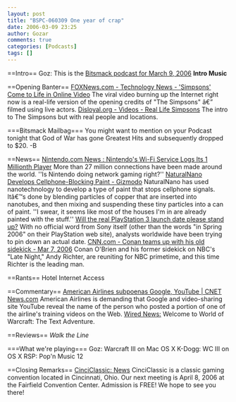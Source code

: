 ```yaml
---
layout: post
title: "BSPC-060309 One year of crap"
date: 2006-03-09 23:25
author: Gozar
comments: true
categories: [Podcasts]
tags: []
---
```

<p>==Intro==
Goz: This is the <a href='http://bitsmack.com/dl/BSPC-060309.mp3'>Bitsmack podcast for March 9, 2006</a>
<b>Intro Music</b>
</p><p>==Opening Banter==
<a href='http://www.foxnews.com/story/0,2933,186938,00.html'>FOXNews.com - Technology News - 'Simpsons' Come to Life in Online Video</a> The viral video burning up the Internet right now is a real-life version of the opening credits of "The Simpsons" â€” filmed using live actors. 
<a href='http://www.disloyal.org/videos/561/reallifesimpsons.html'>Disloyal.org - Videos - Real Life Simpsons</a> The intro to The Simpsons but with real people and locations.
</p><p>===Bitsmack Mailbag===
You might want to mention on your Podcast tonight that God of War has gone Greatest Hits and subsequently dropped to $20.
-B
</p><p>==News==
<a href='http://www.nintendo.com/newsarticle?articleid=YxG76Ik8eMdnAy5t_senoal7cYj8j4sP&page='>Nintendo.com News : Nintendo's Wi-Fi Service Logs Its 1 Millionth Player</a> More than 27 million connections have been made around the world. ''Is Nintendo doing network gaming right?''
<a href='http://us.gizmodo.com/gadgets/gadgets/naturalnano-develops-cellphoneblocking-paint-157991.php'>NaturalNano Develops Cellphone-Blocking Paint - Gizmodo</a> NaturalNano has used nanotechnology to develop a type of paint that stops cellphone signals. Itâ€™s done by blending particles of copper that are inserted into nanotubes, and then mixing and suspending these tiny particles into a can of paint. ''I swear, it seems like most of the houses I'm in are already painted with the stuff.''
<a href='http://arstechnica.com/news.ars/post/20060308-6345.html'>Will the real PlayStation 3 launch date please stand up?</a> With no official word from Sony itself (other than the words "in Spring 2006" on their PlayStation web site), analysts worldwide have been trying to pin down an actual date.
<a href='http://www.cnn.com/2006/SHOWBIZ/TV/03/07/television.richter.reut/index.html?section=cnn_topstories'>CNN.com - Conan teams up with his old sidekick - Mar 7, 2006</a> Conan O'Brien and his former sidekick on NBC's "Late Night," Andy Richter, are reuniting for NBC primetime, and this time Richter is the leading man.
</p><p>==Rants==
Hotel Internet Access
</p><p>==Commentary==
<a href='http://news.com.com/2100-1030_3-6048032.html?part=rss&tag=6048032&subj=news'>American Airlines subpoenas Google, YouTube | CNET News.com</a> American Airlines is demanding that Google and video-sharing site YouTube reveal the name of the person who posted a portion of one of the airline's training videos on the Web.
<a href='http://www.wired.com/news/columns/0,70348-0.html?tw=rss.index'>Wired News:</a> Welcome to World of Warcraft: The Text Adventure.
</p><p>==Reviews==
<em>Walk the Line</em>
</p><p>===What we're playing===
Goz: Warcraft III on Mac OS X
K-Dogg: WC III on OS X
RSP: Pop'n Music 12

</p><p>==Closing Remarks==
<a href='http://cinciclassic.org/e107/news.php'>CinciClassic: News</a> CinciClassic is a classic gaming convention located in Cincinnati, Ohio. Our next meeting is April 8, 2006 at the Fairfield Convention Center. Admission is FREE! We hope to see you there!</p>
